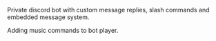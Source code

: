 Private discord bot with custom message replies, slash commands and embedded message system.

Adding music commands to bot player.